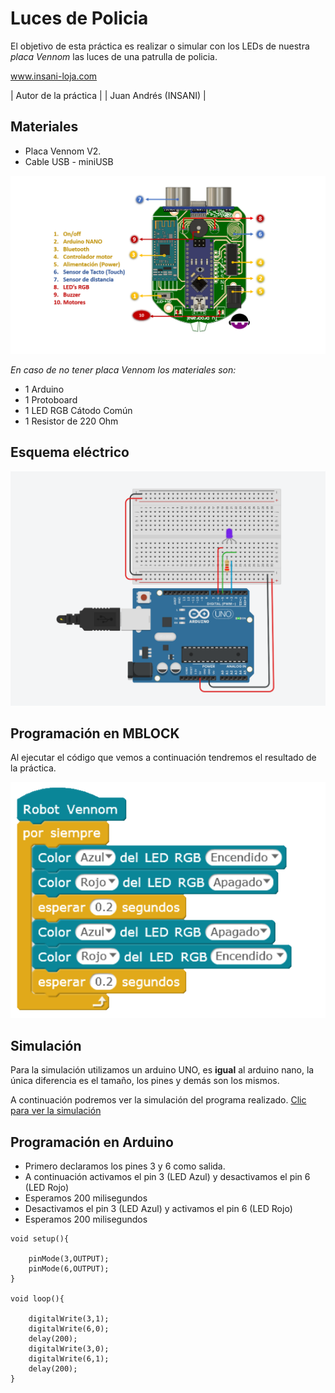 # Luces de Policia

El objetivo de esta práctica es realizar o simular con los LEDs de nuestra *placa Vennom* las luces de una patrulla de policia.


www.insani-loja.com

| Autor de la práctica |
| Juan Andrés (INSANI) |


## Materiales
- Placa Vennom V2.
- Cable USB - miniUSB

![Placa de programacion Vennom](https://github.com/jandrs300/Bloques_M/blob/master/ejemplos_vennom/Version_2/placa-version2.png)


*En caso de no tener placa Vennom los materiales son:*
- 1 Arduino
- 1 Protoboard
- 1 LED RGB Cátodo Común
- 1 Resistor de 220 Ohm


## Esquema eléctrico

![Placa arduino encender LED RGB catado](https://github.com/jandrs300/Bloques_M/blob/master/ejemplos_vennom/Version_2/luces_policia/luces_policia_c.PNG)



## Programación en MBLOCK
Al ejecutar el código que vemos a continuación tendremos el resultado de la práctica.

![programa en mblock luces LEDS Arduino](https://github.com/jandrs300/Bloques_M/blob/master/ejemplos_vennom/Version_2/luces_policia/luces_policia.PNG)



## Simulación
Para la simulación utilizamos un arduino UNO, es **igual** al arduino nano, la única diferencia es el tamaño, los pines y demás son los mismos.

A continuación podremos ver la simulación del programa realizado.  [Clic para ver la simulación]( https://www.tinkercad.com/things/fB08URl8DF0 )


## Programación en Arduino
- Primero declaramos los pines 3 y 6 como salida.
- A continuación activamos el pin 3 (LED Azul) y desactivamos el pin 6 (LED Rojo)
- Esperamos 200 milisegundos
- Desactivamos el pin 3 (LED Azul) y activamos el pin 6 (LED Rojo)
- Esperamos 200 milisegundos

```
void setup(){
    
    pinMode(3,OUTPUT);
    pinMode(6,OUTPUT);
}

void loop(){
    
    digitalWrite(3,1);
    digitalWrite(6,0);
    delay(200);
    digitalWrite(3,0);
    digitalWrite(6,1);
    delay(200);
}
```

